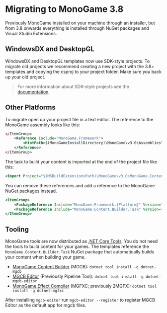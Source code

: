 # Migrating to MonoGame 3.8

Previously MonoGame installed on your machine through an installer, but from 3.8 onwards everything is installed through NuGet packages and Visual Studio Extensions.

## WindowsDX and DesktopGL

WindowsDX and DesktopGL templates now use SDK-style projects.
To migrate old projects we recommend creating a new project with the 3.8+ templates and
copying the csproj to your project folder.  Make sure you back up your old project.

> For more information about SDK-style projects see the [documentation](https://docs.microsoft.com/en-us/dotnet/core/tools/csproj).

## Other Platforms

To migrate open up your project file in a text editor.
The reference to the MonoGame assembly looks like this:

```xml
</ItemGroup>
    <Reference Include="MonoGame.Framework">
        <HintPath>$(MonoGameInstallDirectory)\MonoGame\v3.0\Assemblies\{Platform}\MonoGame.Framework.dll</HintPath>
    </Reference>
</ItemGroup>
```

The task to build your content is imported at the end of the project file like this:

```xml
<Import Project="$(MSBuildExtensionsPath)\MonoGame\v3.0\MonoGame.Content.Builder.targets" />
```

You can remove these references and add a reference to the MonoGame NuGet packages instead.

```xml
<ItemGroup>
    <PackageReference Include="MonoGame.Framework.{Platform}" Version="3.8.0" />
    <PackageReference Include="MonoGame.Content.Builder.Task" Version="3.8.0" />
</ItemGroup>
```

## Tooling

MonoGame tools are now distributed as [.NET Core Tools](https://docs.microsoft.com/en-us/dotnet/core/tools/global-tools).
You do not need the tools to build content for your games. The templates reference the `MonoGame.Content.Builder.Task`
NuGet package that automatically builds your content when building your game.

- [MonoGame Content Builder](~/articles/tools/mgcb.md) (MGCB): `dotnet tool install -g dotnet-mgcb`
- [MGCB Editor](~/articles/tools/mgcb_editor.md) (Previously Pipeline Tool): `dotnet tool install -g dotnet-mgcb-editor`
- [MonoGame Effect Compiler](~/articles/tools/mgfxc.md) (MGFXC; previously 2MGFX): `dotnet tool install -g dotnet-mgfxc`

After installing `mgcb-editor` run `mgcb-editor --register` to register MGCB Editor as the default app for mgcb
files.

